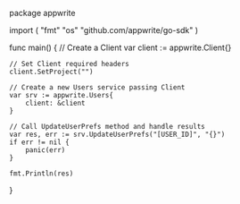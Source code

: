 package appwrite

import (
    "fmt"
    "os"
    "github.com/appwrite/go-sdk"
)

func main() {
    // Create a Client
    var client := appwrite.Client{}

    // Set Client required headers
    client.SetProject("")

    // Create a new Users service passing Client
    var srv := appwrite.Users{
        client: &client
    }

    // Call UpdateUserPrefs method and handle results
    var res, err := srv.UpdateUserPrefs("[USER_ID]", "{}")
    if err != nil {
        panic(err)
    }

    fmt.Println(res)
}